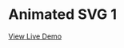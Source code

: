 <h1>Animated SVG 1</h1>

<a href="https://codepen.io/inspirationaltwist/full/YNGzmb/">View Live Demo</a>
